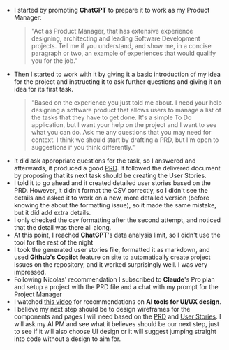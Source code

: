 - I started by prompting **ChatGPT** to prepare it to work as my Product Manager:
  > "Act as Product Manager, that has extensive experience designing, architecting and leading Software Development projects. Tell me if you understand, and show me, in a concise paragraph or two, an example of experiences that would qualify you for the job."
- Then I started to work with it by giving it a basic introduction of my idea for the project and instructing it to ask further questions and giving it an idea for its first task.
  > "Based on the experience you just told me about. I need your help designing a software product that allows users to manage a list of the tasks that they have to get done. It's a simple To Do application, but I want your help on the project and I want to see what you can do. Ask me any questions that you may need for context. I think we should start by drafting a PRD, but I'm open to suggestions if you think differently."
- It did ask appropriate questions for the task, so I answered and afterwards, it produced a good [PRD](../../mvp_prd.md). It followed the delivered document by proposing that its next task should be creating the User Stories.
- I told it to go ahead and it created detailed user stories based on the PRD. However, it didn't format the CSV correctly, so I didn't see the details and asked it to work on a new, more detailed version (before knowing the about the formatting issue), so it made the same mistake, but it did add extra details.
- I only checked the csv formatting after the second attempt, and noticed that the detail was there all along.
- At this point, I reached **ChatGPT**'s data analysis limit, so I didn't use the tool for the rest of the night
- I took the generated user stories file, formatted it as markdown, and used **Github's Copilot** feature on site to automatically create project issues on the repository, and it worked surprisingly well. I was very impressed.
- Following Nicolas' recommendation I subscribed to **Claude**'s Pro plan and setup a project with the PRD file and a chat with my prompt for the Project Manager
- I watched [this video](https://www.youtube.com/watch?v=gACXOi_Hq9A) for recommendations on **AI tools for UI/UX design**.
- I believe my next step should be to design wireframes for the components and pages I will need based on the [PRD](../../mvp_prd.md) and [User Stories](../../mvp_user_stories.md). I will ask my AI PM and see what it believes should be our next step, just to see if it will also choose UI design or it will suggest jumping straight into code without a design to aim for.